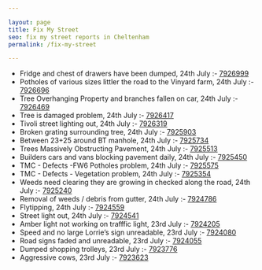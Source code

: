 ```yaml
---

layout: page
title: Fix My Street
seo: fix my street reports in Cheltenham
permalink: /fix-my-street

---
```


<!-- fix_marker starts -->

- Fridge and chest of drawers have been dumped, 24th July :- [7926999](https://www.fixmystreet.com/report/7926999)
- Potholes of various sizes littler the road to the Vinyard farm, 24th July :- [7926696](https://www.fixmystreet.com/report/7926696)
- Tree Overhanging Property and branches fallen on car, 24th July :- [7926469](https://www.fixmystreet.com/report/7926469)
- Tree is damaged problem, 24th July :- [7926417](https://www.fixmystreet.com/report/7926417)
- Tivoli street lighting out, 24th July :- [7926319](https://www.fixmystreet.com/report/7926319)
- Broken grating surrounding tree, 24th July :- [7925903](https://www.fixmystreet.com/report/7925903)
- Between 23+25 around BT manhole, 24th July :- [7925734](https://www.fixmystreet.com/report/7925734)
- Trees Massively Obstructing Pavement, 24th July :- [7925513](https://www.fixmystreet.com/report/7925513)
- Builders cars and vans blocking pavement daily, 24th July :- [7925450](https://www.fixmystreet.com/report/7925450)
- TMC - Defects -FW6 Potholes problem, 24th July :- [7925575](https://www.fixmystreet.com/report/7925575)
- TMC - Defects - Vegetation problem, 24th July :- [7925354](https://www.fixmystreet.com/report/7925354)
- Weeds need clearing they are growing in checked along the road, 24th July :- [7925240](https://www.fixmystreet.com/report/7925240)
- Removal of weeds / debris from gutter, 24th July :- [7924786](https://www.fixmystreet.com/report/7924786)
- Flytipping, 24th July :- [7924559](https://www.fixmystreet.com/report/7924559)
- Street light out, 24th July :- [7924541](https://www.fixmystreet.com/report/7924541)
- Amber light not working on trafffic light, 23rd July :- [7924205](https://www.fixmystreet.com/report/7924205)
- Speed and no large Lorrie’s sign unreadable, 23rd July :- [7924080](https://www.fixmystreet.com/report/7924080)
- Road signs faded and unreadable, 23rd July :- [7924055](https://www.fixmystreet.com/report/7924055)
- Dumped shopping trolleys, 23rd July :- [7923776](https://www.fixmystreet.com/report/7923776)
- Aggressive cows, 23rd July :- [7923623](https://www.fixmystreet.com/report/7923623)

<!-- fix_marker ends -->